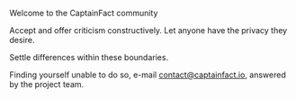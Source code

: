 Welcome to the CaptainFact community

Accept and offer criticism constructively. Let anyone have the privacy they desire.

Settle differences within these boundaries.

Finding yourself unable to do so, e-mail contact@captainfact.io, answered by the project team.
